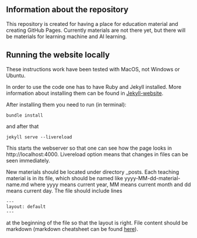 ## Information about the repository
This repository is created for having a place for education material and creating GitHub Pages. Currently materials are not there yet, but there will be materials for learning machine and AI learning. 

## Running the website locally
These instructions work have been tested with MacOS, not Windows or Ubuntu.

In order to use the code one has to have Ruby and Jekyll installed. More information about installing them can be found in [Jekyll-website](https://jekyllrb.com/docs/installation/). 

After installing them you need to run (in terminal):
````
bundle install
````

and after that 
````
jekyll serve --livereload
````
This starts the webserver so that one can see how the page looks in http://localhost:4000. Livereload option means that changes in files can be seen immediately. 

New materials should be located under directory _posts. Each teaching material is in its file, which should be named like yyyy-MM-dd-material-name.md where yyyy means current year, MM means current month and dd means current day. The file should include lines 
````
---
layout: default
---
````
at the beginning of the file so that the layout is right. File content should be markdown (markdown cheatsheet can be found [here](https://github.com/adam-p/markdown-here/wiki/Markdown-Cheatsheet)).

